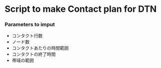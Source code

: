 # Script to make Contact plan for DTN

### Parameters to imput
- コンタクト行数
- ノード数
- コンタクトあたりの時間範囲    
- コンタクトの終了時間
- 帯域の範囲
